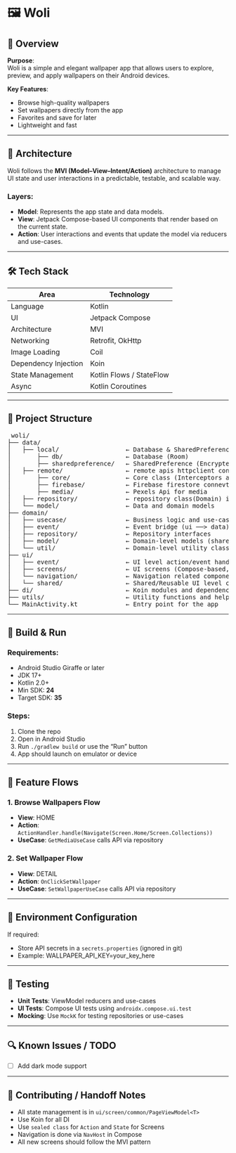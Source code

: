 # 🖼️ Woli

## 📝 Overview

**Purpose**:  
Woli is a simple and elegant wallpaper app that allows users to explore, preview, and apply wallpapers on their Android devices.

**Key Features**:
- Browse high-quality wallpapers
- Set wallpapers directly from the app
- Favorites and save for later
- Lightweight and fast

---

## 🧱 Architecture

Woli follows the **MVI (Model–View–Intent/Action)** architecture to manage UI state and user interactions in a predictable, testable, and scalable way.

### Layers:

- **Model**: Represents the app state and data models.
- **View**: Jetpack Compose-based UI components that render based on the current state.
- **Action**: User interactions and events that update the model via reducers and use-cases.

---

## 🛠️ Tech Stack

| Area              | Technology              |
|-------------------|--------------------------|
| Language          | Kotlin                   |
| UI                | Jetpack Compose          |
| Architecture      | MVI                      |
| Networking        | Retrofit, OkHttp         |
| Image Loading     | Coil                     |
| Dependency Injection | Koin                |
| State Management  | Kotlin Flows / StateFlow |
| Async             | Kotlin Coroutines        |

---

## 📁 Project Structure
<pre> woli/
├── data/
│   ├── local/                  ← Database & SharedPreference (Room, SharedPreference)
│       ├── db/                 ← Database (Room)
│       ├── sharedpreference/   ← SharedPreference (Encrypted SharedPreference)
│   ├── remote/                 ← remote apis httpclient config for authentication and media (Pexels and Firebase)
│       ├── core/               ← Core class (Interceptors and HttpClient provider)
│       ├── firebase/           ← Firebase firestore connevtivity classes
│       ├── media/              ← Pexels Api for media
│   ├── repository/             ← repository class(Domain) implementation (AccountRepository, etc)
│   └── model/                  ← Data and domain models
├── domain/
│   ├── usecase/                ← Business logic and use-case classes
│   ├── event/                  ← Event bridge (ui ──> data)
│   ├── repository/             ← Repository interfaces
│   ├── model/                  ← Domain-level models (shared between layers)
│   └── util/                   ← Domain-level utility classes
├── ui/
│   ├── event/                  ← UI level action/event handler (ActionHandler, Action)
│   ├── screens/                ← UI screens (Compose-based, MVI state, intent)
│   └── navigation/             ← Navigation related components (Root & BottomNavigation composable, Screens)
│   └── shared/                 ← Shared/Reusable UI level components & data model (Button, Dialog, Progressbar, etc)
├── di/                         ← Koin modules and dependency providers
├── utils/                      ← Utility functions and helpers
└── MainActivity.kt             ← Entry point for the app </pre>

---

## 🚀 Build & Run

### Requirements:
- Android Studio Giraffe or later
- JDK 17+
- Kotlin 2.0+
- Min SDK: **24**
- Target SDK: **35**

### Steps:
1. Clone the repo
2. Open in Android Studio
3. Run `./gradlew build` or use the “Run” button
4. App should launch on emulator or device

---

## 🔁 Feature Flows

### 1. Browse Wallpapers Flow

- **View**: HOME
- **Action**: `ActionHandler.handle(Navigate(Screen.Home/Screen.Collections))`
- **UseCase**: `GetMediaUseCase` calls API via repository

### 2. Set Wallpaper Flow

- **View**: DETAIL
- **Action**: `OnClickSetWallpaper`
- **UseCase**: `SetWallpaperUseCase` calls API via repository

---

## 🔐 Environment Configuration

If required:
- Store API secrets in a `secrets.properties` (ignored in git)
- Example:
  WALLPAPER_API_KEY=your_key_here

---

## 🧪 Testing

- **Unit Tests**: ViewModel reducers and use-cases
- **UI Tests**: Compose UI tests using `androidx.compose.ui.test`
- **Mocking**: Use `MockK` for testing repositories or use-cases

---

## 🔍 Known Issues / TODO

- [ ] Add dark mode support

---

## 🤝 Contributing / Handoff Notes

- All state management is in `ui/screen/common/PageViewModel<T>`
- Use Koin for all DI
- Use `sealed class` for `Action` and `State` for Screens
- Navigation is done via `NavHost` in Compose
- All new screens should follow the MVI pattern